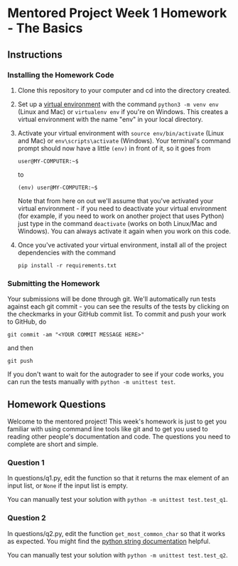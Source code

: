# Mentored Project Week 1 Homework - The Basics

## Instructions

### Installing the Homework Code

1. Clone this repository to your computer and cd into the directory created.

2. Set up a [virtual environment](http://docs.python-guide.org/en/latest/dev/virtualenvs/) with the command `python3 -m venv env`
   (Linux and Mac) or `virtualenv env` if you're on Windows. This creates a virtual environment with the name "env" in your local directory.

3. Activate your virtual environment with `source env/bin/activate` (Linux and Mac) or `env\scripts\activate` (Windows). Your
   terminal's command prompt should now have a little `(env)` in front of it, so it goes from
   ```
   user@MY-COMPUTER:~$
   ```
   to
   ```
   (env) user@MY-COMPUTER:~$
   ```
   Note that from here on out we'll assume that you've activated your virtual environment - if you need to deactivate your virtual
   environment (for example, if you need to work on another project that uses Python) just type in the command `deactivate` (works on
   both Linux/Mac and Windows). You can always activate it again when you work on this code.

4. Once you've activated your virtual environment, install all of the project dependencies with the command
   ```
   pip install -r requirements.txt
   ```

### Submitting the Homework

Your submissions will be done through git. We'll automatically run tests against each git commit - you can see the results
of the tests by clicking on the checkmarks in your GitHub commit list. To commit and push your work to GitHub, do
```
git commit -am "<YOUR COMMIT MESSAGE HERE>"
```
and then
```
git push
```

If you don't want to wait for the autograder to see if your code works, you can run the tests manually with `python -m unittest test`.

## Homework Questions

Welcome to the mentored project! This week's homework is just to get you familiar with using command line tools like git and
to get you used to reading other people's documentation and code. The questions you need to complete are short and simple.

### Question 1

In questions/q1.py, edit the function so that it returns the max element of an input list, or `None` if the input list is empty.

You can manually test your solution with `python -m unittest test.test_q1`.

### Question 2

In questions/q2.py, edit the function `get_most_common_char` so that it works as expected. You might find the 
[python string documentation](https://docs.python.org/3.1/library/string.html) helpful.
 
You can manually test your solution with `python -m unittest test.test_q2`.